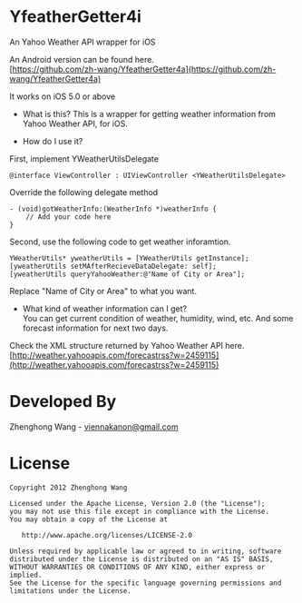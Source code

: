 YfeatherGetter4i
================

An Yahoo Weather API wrapper for iOS

An Android version can be found here.    
[https://github.com/zh-wang/YfeatherGetter4a](https://github.com/zh-wang/YfeatherGetter4a)

It works on iOS 5.0 or above

+ What is this?
This is a wrapper for getting weather information from Yahoo Weather API, for iOS.

+ How do I use it?

First, implement YWeatherUtilsDelegate

    @interface ViewController : UIViewController <YWeatherUtilsDelegate>

Override the following delegate method

    - (void)gotWeatherInfo:(WeatherInfo *)weatherInfo {
        // Add your code here
    }

Second, use the following code to get weather inforamtion.

    YWeatherUtils* yweatherUtils = [YWeatherUtils getInstance];
    [yweatherUtils setMAfterRecieveDataDelegate: self];
    [yweatherUtils queryYahooWeather:@"Name of City or Area"];

Replace "Name of City or Area" to what you want.

+ What kind of weather information can I get?	
You can get current condition of weather, humidity, wind, etc.
And some forecast information for next two days.

Check the XML structure returned by Yahoo Weather API here.    
[http://weather.yahooapis.com/forecastrss?w=2459115](http://weather.yahooapis.com/forecastrss?w=2459115)

Developed By
================
Zhenghong Wang - <viennakanon@gmail.com>

License
================
    Copyright 2012 Zhenghong Wang

    Licensed under the Apache License, Version 2.0 (the "License");
    you may not use this file except in compliance with the License.
    You may obtain a copy of the License at

       http://www.apache.org/licenses/LICENSE-2.0

    Unless required by applicable law or agreed to in writing, software
    distributed under the License is distributed on an "AS IS" BASIS,
    WITHOUT WARRANTIES OR CONDITIONS OF ANY KIND, either express or implied.
    See the License for the specific language governing permissions and
    limitations under the License.
